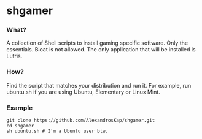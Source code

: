 # shgamer

### What?

A collection of Shell scripts to install gaming specific software.
Only the essentials. Bloat is not allowed.
The only application that will be installed is Lutris.

### How?

Find the script that matches your distribution and run it.
For example, run ubuntu.sh if you are using Ubuntu, Elementary or Linux Mint.

### Example

```
git clone https://github.com/AlexandrosKap/shgamer.git
cd shgamer
sh ubuntu.sh # I'm a Ubuntu user btw.
```
